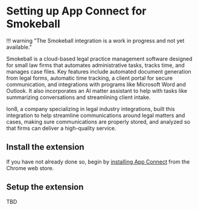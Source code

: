 # Setting up App Connect for Smokeball

!!! warning "The Smokeball integration is a work in progress and not yet available."

Smokeball is a cloud-based legal practice management software designed for small law firms that automates administrative tasks, tracks time, and manages case files. Key features include automated document generation from legal forms, automatic time tracking, a client portal for secure communication, and integrations with programs like Microsoft Word and Outlook. It also incorporates an AI matter assistant to help with tasks like summarizing conversations and streamlining client intake.

Ion8, a company specializing in legal industry integrations, built this integration to help streamline communications around legal matters and cases, making sure communications are properly stored, and analyzed so that firms can deliver a high-quality service. 

## Install the extension

If you have not already done so, begin by [installing App Connect](../getting-started.md) from the Chrome web store. 

## Setup the extension

TBD
